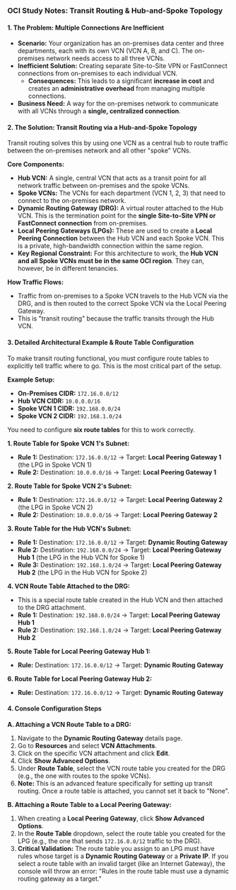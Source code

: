### **OCI Study Notes: Transit Routing & Hub-and-Spoke Topology**

#### **1. The Problem: Multiple Connections Are Inefficient**

*   **Scenario:** Your organization has an on-premises data center and three departments, each with its own VCN (VCN A, B, and C). The on-premises network needs access to all three VCNs.
*   **Inefficient Solution:** Creating separate Site-to-Site VPN or FastConnect connections from on-premises to each individual VCN.
    *   **Consequences:** This leads to a significant **increase in cost** and creates an **administrative overhead** from managing multiple connections.
*   **Business Need:** A way for the on-premises network to communicate with all VCNs through a **single, centralized connection**.

#### **2. The Solution: Transit Routing via a Hub-and-Spoke Topology**

Transit routing solves this by using one VCN as a central hub to route traffic between the on-premises network and all other "spoke" VCNs.

**Core Components:**
*   **Hub VCN:** A single, central VCN that acts as a transit point for all network traffic between on-premises and the spoke VCNs.
*   **Spoke VCNs:** The VCNs for each department (VCN 1, 2, 3) that need to connect to the on-premises network.
*   **Dynamic Routing Gateway (DRG):** A virtual router attached to the Hub VCN. This is the termination point for the **single Site-to-Site VPN or FastConnect connection** from on-premises.
*   **Local Peering Gateways (LPGs):** These are used to create a **Local Peering Connection** between the Hub VCN and each Spoke VCN. This is a private, high-bandwidth connection within the same region.
*   **Key Regional Constraint:** For this architecture to work, the **Hub VCN and all Spoke VCNs must be in the same OCI region**. They can, however, be in different tenancies.

**How Traffic Flows:**
*   Traffic from on-premises to a Spoke VCN travels to the Hub VCN via the DRG, and is then routed to the correct Spoke VCN via the Local Peering Gateway.
*   This is "transit routing" because the traffic transits through the Hub VCN.

#### **3. Detailed Architectural Example & Route Table Configuration**

To make transit routing functional, you must configure route tables to explicitly tell traffic where to go. This is the most critical part of the setup.

**Example Setup:**
*   **On-Premises CIDR:** `172.16.0.0/12`
*   **Hub VCN CIDR:** `10.0.0.0/16`
*   **Spoke VCN 1 CIDR:** `192.168.0.0/24`
*   **Spoke VCN 2 CIDR:** `192.168.1.0/24`

You need to configure **six route tables** for this to work correctly.

**1. Route Table for Spoke VCN 1's Subnet:**
*   **Rule 1:** Destination: `172.16.0.0/12` -> Target: **Local Peering Gateway 1** (the LPG in Spoke VCN 1)
*   **Rule 2:** Destination: `10.0.0.0/16` -> Target: **Local Peering Gateway 1**

**2. Route Table for Spoke VCN 2's Subnet:**
*   **Rule 1:** Destination: `172.16.0.0/12` -> Target: **Local Peering Gateway 2** (the LPG in Spoke VCN 2)
*   **Rule 2:** Destination: `10.0.0.0/16` -> Target: **Local Peering Gateway 2**

**3. Route Table for the Hub VCN's Subnet:**
*   **Rule 1:** Destination: `172.16.0.0/12` -> Target: **Dynamic Routing Gateway**
*   **Rule 2:** Destination: `192.168.0.0/24` -> Target: **Local Peering Gateway Hub 1** (the LPG in the Hub VCN for Spoke 1)
*   **Rule 3:** Destination: `192.168.1.0/24` -> Target: **Local Peering Gateway Hub 2** (the LPG in the Hub VCN for Spoke 2)

**4. VCN Route Table Attached to the DRG:**
*   This is a special route table created in the Hub VCN and then attached to the DRG attachment.
*   **Rule 1:** Destination: `192.168.0.0/24` -> Target: **Local Peering Gateway Hub 1**
*   **Rule 2:** Destination: `192.168.1.0/24` -> Target: **Local Peering Gateway Hub 2**

**5. Route Table for Local Peering Gateway Hub 1:**
*   **Rule:** Destination: `172.16.0.0/12` -> Target: **Dynamic Routing Gateway**

**6. Route Table for Local Peering Gateway Hub 2:**
*   **Rule:** Destination: `172.16.0.0/12` -> Target: **Dynamic Routing Gateway**

#### **4. Console Configuration Steps**

**A. Attaching a VCN Route Table to a DRG:**
1.  Navigate to the **Dynamic Routing Gateway** details page.
2.  Go to **Resources** and select **VCN Attachments**.
3.  Click on the specific VCN attachment and click **Edit**.
4.  Click **Show Advanced Options**.
5.  Under **Route Table**, select the VCN route table you created for the DRG (e.g., the one with routes to the spoke VCNs).
6.  **Note:** This is an advanced feature specifically for setting up transit routing. Once a route table is attached, you cannot set it back to "None".

**B. Attaching a Route Table to a Local Peering Gateway:**
1.  When creating a **Local Peering Gateway**, click **Show Advanced Options**.
2.  In the **Route Table** dropdown, select the route table you created for the LPG (e.g., the one that sends `172.16.0.0/12` traffic to the DRG).
3.  **Critical Validation:** The route table you assign to an LPG must have rules whose target is a **Dynamic Routing Gateway** or a **Private IP**. If you select a route table with an invalid target (like an Internet Gateway), the console will throw an error: "Rules in the route table must use a dynamic routing gateway as a target."